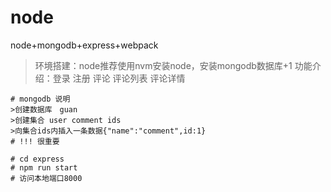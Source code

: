 ﻿# node
node+mongodb+express+webpack 
> 环境搭建：node推荐使用nvm安装node，安装mongodb数据库+1
> 功能介绍：登录 注册 评论 评论列表 评论详情

```
# mongodb 说明
>创建数据库　guan 
>创建集合 user comment ids 
>向集合ids内插入一条数据{"name":"comment",id:1}
# !!! 很重要
```
```
# cd express 
# npm run start 
# 访问本地端口8000
```
